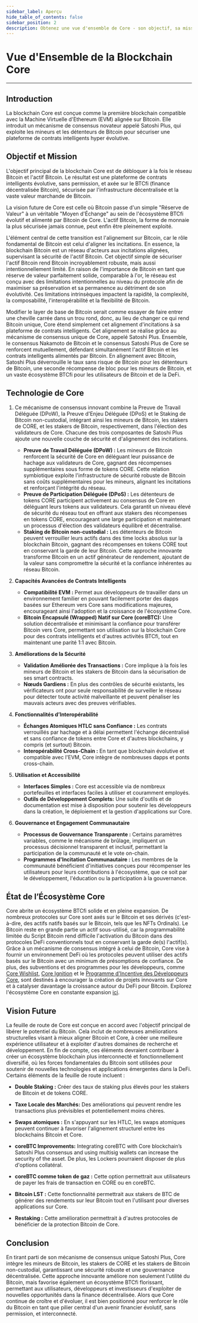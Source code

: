 ```yaml
---
sidebar_label: Aperçu
hide_table_of_contents: false
sidebar_position: 2
description: Obtenez une vue d'ensemble de Core - son objectif, sa mission et sa vision future
---
```


# Vue d'Ensemble de la Blockchain Core

---

## Introduction

La blockchain Core est conçue comme la première blockchain compatible avec la Machine Virtuelle d'Ethereum (EVM) alignée sur Bitcoin. Elle introduit un mécanisme de consensus novateur appelé Satoshi Plus, qui exploite les mineurs et les détenteurs de Bitcoin pour sécuriser une plateforme de contrats intelligents hyper évolutive.

## Objectif et Mission

L'objectif principal de la blockchain Core est de débloquer à la fois le réseau Bitcoin et l'actif Bitcoin. Le résultat est une plateforme de contrats intelligents évolutive, sans permission, et axée sur le BTCfi (finance décentralisée Bitcoin), sécurisée par l'infrastructure décentralisée et la vaste valeur marchande de Bitcoin.

La vision future de Core est celle où Bitcoin passe d'un simple "Réserve de Valeur" à un véritable "Moyen d'Échange" au sein de l'écosystème BTCfi évolutif et alimenté par Bitcoin de Core. L'actif Bitcoin, la forme de monnaie la plus sécurisée jamais connue, peut enfin être pleinement exploité.

L'élément central de cette transition est l'alignement sur Bitcoin, car le rôle fondamental de Bitcoin est celui d'aligner les incitations. En essence, la blockchain Bitcoin est un réseau d'acteurs aux incitations alignées, supervisant la sécurité de l'actif Bitcoin. Cet objectif simple de sécuriser l'actif Bitcoin rend Bitcoin incroyablement robuste, mais aussi intentionnellement limité. En raison de l'importance de Bitcoin en tant que réserve de valeur parfaitement solide, comparable à l'or, le réseau est conçu avec des limitations intentionnelles au niveau du protocole afin de maximiser sa préservation et sa permanence au détriment de son évolutivité. Ces limitations intrinsèques impactent la rapidité, la complexité, la composabilité, l'interopérabilité et la flexibilité de Bitcoin.

Modifier le layer de base de Bitcoin serait comme essayer de faire entrer une cheville carrée dans un trou rond, donc, au lieu de changer ce qui rend Bitcoin unique, Core étend simplement cet alignement d'incitations à sa plateforme de contrats intelligents. Cet alignement se réalise grâce au mécanisme de consensus unique de Core, appelé Satoshi Plus. Ensemble, le consensus Nakamoto de Bitcoin et le consensus Satoshi Plus de Core se renforcent mutuellement, défendant simultanément l'actif Bitcoin et les contrats intelligents alimentés par Bitcoin.
En alignement avec Bitcoin, Satoshi Plus déverrouille le taux sans risque de Bitcoin pour les détenteurs de Bitcoin, une seconde récompense de bloc pour les mineurs de Bitcoin, et un vaste écosystème BTCfi pour les utilisateurs de Bitcoin et de la DeFi.

## Technologie de Core

1. Ce mécanisme de consensus innovant combine la Preuve de Travail Déléguée (DPoW), la Preuve d'Enjeu Déléguée (DPoS) et le Staking de Bitcoin non-custodial, intégrant ainsi les mineurs de Bitcoin, les stakers de CORE, et les stakers de Bitcoin, respectivement, dans l'élection des validateurs de Core. Chacune des trois composantes de Satoshi Plus ajoute une nouvelle couche de sécurité et d'alignement des incitations.
   - **Preuve de Travail Déléguée (DPoW) :** Les mineurs de Bitcoin renforcent la sécurité de Core en déléguant leur puissance de hachage aux validateurs de Core, gagnant des récompenses supplémentaires sous forme de tokens CORE. Cette relation symbiotique exploite l'infrastructure de sécurité robuste de Bitcoin sans coûts supplémentaires pour les mineurs, alignant les incitations et renforçant l'intégrité du réseau.
   - **Preuve de Participation Déléguée (DPoS) :** Les détenteurs de tokens CORE participent activement au consensus de Core en déléguant leurs tokens aux validateurs. Cela garantit un niveau élevé de sécurité du réseau tout en offrant aux stakers des récompenses en tokens CORE, encourageant une large participation et maintenant un processus d'élection des validateurs équilibré et décentralisé.
   - **Staking de Bitcoin non-custodial :** Les détenteurs de Bitcoin peuvent verrouiller leurs actifs dans des time locks absolus sur la blockchain Bitcoin, gagnant des récompenses en tokens CORE tout en conservant la garde de leur Bitcoin. Cette approche innovante transforme Bitcoin en un actif générateur de rendement, ajoutant de la valeur sans compromettre la sécurité et la confiance inhérentes au réseau Bitcoin.

2. **Capacités Avancées de Contrats Intelligents**
   - **Compatibilité EVM :** Permet aux développeurs de travailler dans un environnement familier en pouvant facilement porter des dapps basées sur Ethereum vers Core sans modifications majeures, encourageant ainsi l'adoption et la croissance de l'écosystème Core.
   - **Bitcoin Encapsulé (Wrapped) Natif sur Core (coreBTC):** Une solution décentralisée et minimisant la confiance pour transférer Bitcoin vers Core, permettant son utilisation sur la blockchain Core pour des contrats intelligents et d'autres activités BTCfi, tout en maintenant une parité 1:1 avec Bitcoin.

3. **Améliorations de la Sécurité**
   - **Validation Améliorée des Transactions :** Core implique à la fois les mineurs de Bitcoin et les stakers de Bitcoin dans la sécurisation de ses smart contracts.
   - **Nœuds Gardiens :** En plus des contrôles de sécurité existants, les vérificateurs ont pour seule responsabilité de surveiller le réseau pour détecter toute activité malveillante et peuvent pénaliser les mauvais acteurs avec des preuves vérifiables.

4. **Fonctionnalités d’Interopérabilité**
   - **Échanges Atomiques HTLC sans Confiance :** Les contrats verrouillés par hachage et à délai permettent l'échange décentralisé et sans confiance de tokens entre Core et d'autres blockchains, y compris (et surtout) Bitcoin.
   - **Interopérabilité Cross-Chain :** En tant que blockchain évolutive et compatible avec l'EVM, Core intègre de nombreuses dapps et ponts cross-chain.

5. **Utilisation et Accessibilité**
   - **Interfaces Simples :** Core est accessible via de nombreux portefeuilles et interfaces faciles à utiliser et couramment employés.
   - **Outils de Développement Complets:** Une suite d'outils et de documentation est mise à disposition pour soutenir les développeurs dans la création, le déploiement et la gestion d'applications sur Core.

6. **Gouvernance et Engagement Communautaire**
   - **Processus de Gouvernance Transparente :** Certains paramètres variables, comme le mécanisme de brûlage, impliquent un processus décisionnel transparent et inclusif, permettant la participation de la communauté et le vote on-chain.
   - **Programmes d'Incitation Communautaire :** Les membres de la communauté bénéficient d'initiatives conçues pour récompenser les utilisateurs pour leurs contributions à l'écosystème, que ce soit par le développement, l'éducation ou la participation à la gouvernance.

## État de l’Écosystème Core

Core abrite un écosystème BTCfi solide et en pleine expansion. De nombreux protocoles sur Core sont axés sur le Bitcoin et ses dérivés (c'est-à-dire, des actifs natifs basés sur le Bitcoin, tels que les NFTs Ordinals). Le Bitcoin reste en grande partie un actif sous-utilisé, car la programmabilité limitée du Script Bitcoin rend difficile l'activation du Bitcoin dans des protocoles DeFi conventionnels tout en conservant la garde de(s) l'actif(s). Grâce à un mécanisme de consensus intégré à celui de Bitcoin, Core vise à fournir un environnement DeFi où les protocoles peuvent utiliser des actifs basés sur le Bitcoin avec un minimum de présomptions de confiance. De plus, des subventions et des programmes pour les développeurs, comme [Core Wishlist](https://github.com/coredao-org/core-community-contributions/blob/main/Core-Wishlist.md), [Core Ignition](https://ignition.coredao.org/) et le [Programme d'Incentive des Développeurs Core](https://coredao.org/initiatives/incentiveprogram), sont destinés à encourager la création de projets innovants sur Core et à catalyser davantage la croissance autour du DeFi pour Bitcoin. Explorez l'écosystème Core en constante expansion [ici](https://coredao.org/explore/ecosystem).

## Vision Future

La feuille de route de Core est conçue en accord avec l'objectif principal de libérer le potentiel du Bitcoin. Cela inclut de nombreuses améliorations structurelles visant à mieux aligner Bitcoin et Core, à créer une meilleure expérience utilisateur et à exploiter d'autres domaines de recherche et développement. En fin de compte, ces éléments devraient contribuer à créer un écosystème blockchain plus interconnecté et fonctionnellement diversifié, où les forces fondamentales du Bitcoin sont utilisées pour soutenir de nouvelles technologies et applications émergentes dans la DeFi. Certains éléments de la feuille de route incluent :

- **Double Staking :** Créer des taux de staking plus élevés pour les stakers de Bitcoin et de tokens CORE.

- **Taxe Locale des Marchés:** Des améliorations qui peuvent rendre les transactions plus prévisibles et potentiellement moins chères.

- **Swaps atomiques :** En s'appuyant sur les HTLC, les swaps atomiques peuvent continuer à favoriser l'alignement structurel entre les blockchains Bitcoin et Core.

- **coreBTC Improvements:** Integrating coreBTC with Core blockchain’s Satoshi Plus consensus and using multisig wallets can increase the security of the asset. De plus, les Lockers pourraient disposer de plus d'options collatéral.

- **coreBTC comme token de gaz :** Cette option permettrait aux utilisateurs de payer les frais de transaction en CORE ou en coreBTC.

- **Bitcoin LST :** Cette fonctionnalité permettrait aux stakers de BTC de générer des rendements sur leur Bitcoin tout en l'utilisant pour diverses applications sur Core.

- **Restaking :** Cette amélioration permettrait à d'autres protocoles de bénéficier de la protection Bitcoin de Core.

## Conclusion

En tirant parti de son mécanisme de consensus unique Satoshi Plus, Core intègre les mineurs de Bitcoin, les stakers de CORE et les stakers de Bitcoin non-custodial, garantissant une sécurité robuste et une gouvernance décentralisée. Cette approche innovante améliore non seulement l'utilité du Bitcoin, mais favorise également un écosystème BTCfi florissant, permettant aux utilisateurs, développeurs et investisseurs d'exploiter de nouvelles opportunités dans la finance décentralisée. Alors que Core continue de croître et d'évoluer, il est bien positionné pour renforcer le rôle du Bitcoin en tant que pilier central d'un avenir financier évolutif, sans permission, et interconnecté.
